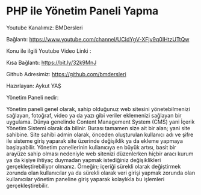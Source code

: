 # PHP ile Yönetim Paneli Yapma

Youtube Kanalımız: BMDersleri

Bağlantı: https://www.youtube.com/channel/UCIdYgV-XFjv9q0IHtzUTtQw

Konu ile ilgili Youtube Video Linki : 

Kısa Bağlantı: https://bit.ly/32k9MnJ

Github Adresimiz: https://github.com/bmdersleri

Hazırlayan: Aykut YAŞ


Yönetim Paneli nedir:

Yönetim paneli  genel olarak, sahip olduğunuz web sitesini yönetebilmenizi sağlayan, fotoğraf, video ya da yazı gibi veriler eklemenizi sağlayan bir uygulama. Dünya genelinde Content Management System (CMS) yani İçerik Yönetim Sistemi olarak da bilinir. Burası tamamen size ait bir alan; yani site sahibine. Site sahibi admin olarak, önceden oluşturulan kullanıcı adı ve şifre ile sisteme giriş yaparak site üzerinde değişiklik ya da ekleme yapmaya başlayabilir. Yönetim panellerinin kullanıcıya en büyük artısı, basit bir arayüze sahip olması nedeniyle web sitenizi düzenlerken hiçbir aracı kurum ya da kişiye ihtiyaç duymadan yapmak istediğiniz değişiklikleri gerçekleştirebiliyor olmanız. Örneğin; içeriği sürekli olarak değiştirmek zorunda olan kullanıcılar ya da sürekli olarak veri girişi yapmak zorunda olan kullanıcılar yönetim paneline giriş yaparak kolaylıkla bu işlemleri gerçekleştirebilir.


